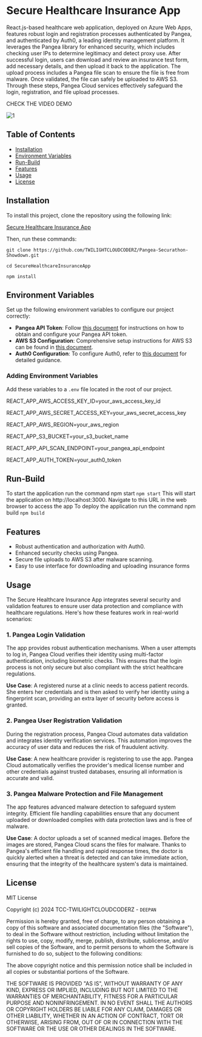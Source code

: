 # Secure Healthcare Insurance App

React.js-based healthcare web application, deployed on Azure Web Apps, features robust login and registration processes authenticated by Pangea, and authenticated by Auth0, a leading identity management platform. It leverages the Pangea library for enhanced security, which includes checking user IPs to determine legitimacy and detect proxy use. After successful login, users can download and review an insurance test form, add necessary details, and then upload it back to the application. The upload process includes a Pangea file scan to ensure the file is free from malware. Once validated, the file can safely be uploaded to AWS S3. Through these steps, Pangea Cloud services effectively safeguard the login, registration, and file upload processes.

<a href="https://youtu.be/iiBftlKpyQw" target="_blank" style="text-decoration: none;">
  <span style="animation: blinker 1s linear infinite;">CHECK THE VIDEO DEMO</span>
</a>

![1](https://github.com/TWILIGHTCLOUDCODERZ/Pangea-Securathon-Showdown/assets/101945531/ff2cffb1-224d-4e67-bfb6-7c47818edcff)

## Table of Contents

- [Installation](#installation)
- [Environment Variables](#environment-variables)
- [Run-Build](#run-Build)
- [Features](#features)
- [Usage](#usage)
- [License](#license)

## Installation

To install this project, clone the repository using the following link:

[Secure Healthcare Insurance App](https://github.com/TWILIGHTCLOUDCODERZ/Pangea-Securathon-Showdown.git)

Then, run these commands:

`git clone https://github.com/TWILIGHTCLOUDCODERZ/Pangea-Securathon-Showdown.git`

`cd SecureHealthcareInsuranceApp`

`npm install`


## Environment Variables

Set up the following environment variables to configure our project correctly:

- **Pangea API Token**: Follow [this document](https://pangea.cloud/docs/domain-intel/getting-started/) for instructions on how to obtain and configure your Pangea API token.
- **AWS S3 Configuration**: Comprehensive setup instructions for AWS S3 can be found in [this document](https://repost.aws/knowledge-center/read-access-objects-s3-bucket).
- **Auth0 Configuration**: To configure Auth0, refer to [this document](https://auth0.com/docs/get-started/auth0-overview/create-applications) for detailed guidance.

### Adding Environment Variables

Add these variables to a `.env` file located in the root of our project.

REACT_APP_AWS_ACCESS_KEY_ID=your_aws_access_key_id

REACT_APP_AWS_SECRET_ACCESS_KEY=your_aws_secret_access_key

REACT_APP_AWS_REGION=your_aws_region

REACT_APP_S3_BUCKET=your_s3_bucket_name

REACT_APP_API_SCAN_ENDPOINT=your_pangea_api_endpoint

REACT_APP_AUTH_TOKEN=your_auth0_token

## Run-Build
To start the application run the command npm start
`npm start`
This will start the application on http://localhost:3000. Navigate to this URL in the web browser to access the app
To deploy the application run the command npm build
`npm build`

## Features

- Robust authentication and authorization with Auth0.
- Enhanced security checks using Pangea.
- Secure file uploads to AWS S3 after malware scanning.
- Easy to use interface for downloading and uploading insurance forms

## Usage

The Secure Healthcare Insurance App integrates several security and validation features to ensure user data protection and compliance with healthcare regulations. Here's how these features work in real-world scenarios:

### 1. Pangea Login Validation

The app provides robust authentication mechanisms. When a user attempts to log in, Pangea Cloud verifies their identity using multi-factor authentication, including biometric checks. This ensures that the login process is not only secure but also compliant with the strict healthcare regulations.

**Use Case**: A registered nurse at a clinic needs to access patient records. She enters her credentials and is then asked to verify her identity using a fingerprint scan, providing an extra layer of security before access is granted.

### 2. Pangea User Registration Validation

During the registration process, Pangea Cloud automates data validation and integrates identity verification services. This automation improves the accuracy of user data and reduces the risk of fraudulent activity.

**Use Case**: A new healthcare provider is registering to use the app. Pangea Cloud automatically verifies the provider's medical license number and other credentials against trusted databases, ensuring all information is accurate and valid.

### 3. Pangea Malware Protection and File Management

The app features advanced malware detection to safeguard system integrity. Efficient file handling capabilities ensure that any document uploaded or downloaded complies with data protection laws and is free of malware.

**Use Case**: A doctor uploads a set of scanned medical images. Before the images are stored, Pangea Cloud scans the files for malware. Thanks to Pangea's efficient file handling and rapid response times, the doctor is quickly alerted when a threat is detected and can take immediate action, ensuring that the integrity of the healthcare system's data is maintained.



## License

MIT License

Copyright (c) 2024 TCC-TWILIGHTCLOUDCODERZ - `DEEPAN`

Permission is hereby granted, free of charge, to any person obtaining a copy
of this software and associated documentation files (the "Software"), to deal
in the Software without restriction, including without limitation the rights
to use, copy, modify, merge, publish, distribute, sublicense, and/or sell
copies of the Software, and to permit persons to whom the Software is
furnished to do so, subject to the following conditions:

The above copyright notice and this permission notice shall be included in all
copies or substantial portions of the Software.

THE SOFTWARE IS PROVIDED "AS IS", WITHOUT WARRANTY OF ANY KIND, EXPRESS OR
IMPLIED, INCLUDING BUT NOT LIMITED TO THE WARRANTIES OF MERCHANTABILITY,
FITNESS FOR A PARTICULAR PURPOSE AND NONINFRINGEMENT. IN NO EVENT SHALL THE
AUTHORS OR COPYRIGHT HOLDERS BE LIABLE FOR ANY CLAIM, DAMAGES OR OTHER
LIABILITY, WHETHER IN AN ACTION OF CONTRACT, TORT OR OTHERWISE, ARISING FROM,
OUT OF OR IN CONNECTION WITH THE SOFTWARE OR THE USE OR OTHER DEALINGS IN THE
SOFTWARE.
